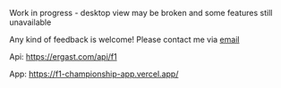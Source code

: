 Work in progress - desktop view may be broken and some features still unavailable

Any kind of feedback is welcome! Please contact me via [email](mailto:gffhammes@gmail.com)

Api: https://ergast.com/api/f1

App: https://f1-championship-app.vercel.app/

